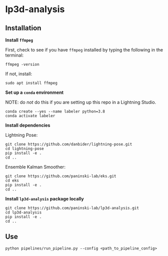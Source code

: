 # lp3d-analysis


## Installation

**Install `ffmpeg`**

First, check to see if you have `ffmpeg` installed by typing the following in the terminal:

```
ffmpeg -version
```

If not, install:

```
sudo apt install ffmpeg
```

**Set up a `conda` environment**

NOTE: do *not* do this if you are setting up this repo in a Lightning Studio.

```
conda create --yes --name labeler python=3.8
conda activate labeler
```

**Install dependencies**

Lightning Pose:
```
git clone https://github.com/danbider/lightning-pose.git
cd lightning-pose
pip install -e .
cd ..
```

Ensemble Kalman Smoother:
```
git clone https://github.com/paninski-lab/eks.git
cd eks
pip install -e .
cd ..
```

**Install `lp3d-analysis` package locally**

```
git clone https://github.com/paninski-lab/lp3d-analysis.git
cd lp3d-analysis
pip install -e .
cd ..
```

## Use

```
python pipelines/run_pipeline.py --config <path_to_pipeline_config> 
```
